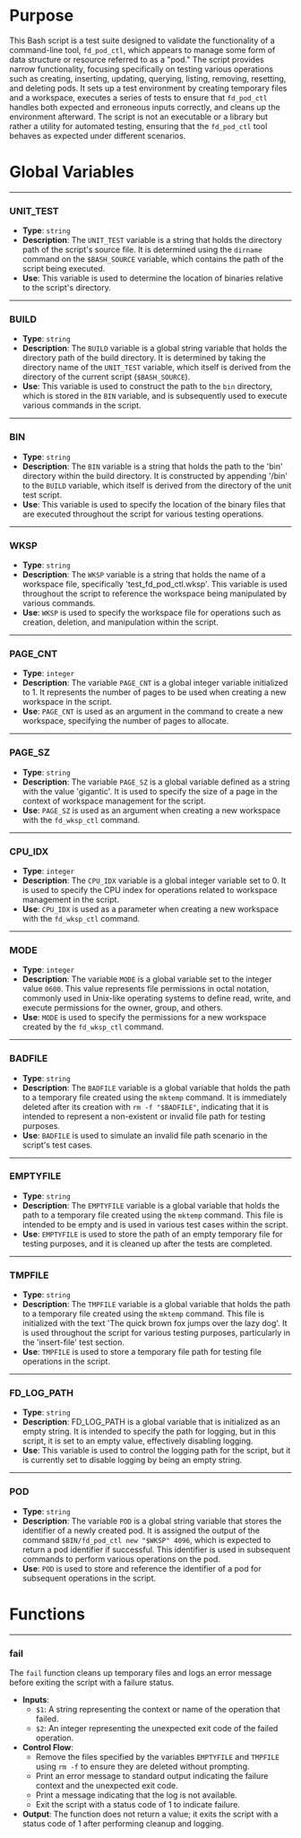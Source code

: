 # Purpose
This Bash script is a test suite designed to validate the functionality of a command-line tool, `fd_pod_ctl`, which appears to manage some form of data structure or resource referred to as a "pod." The script provides narrow functionality, focusing specifically on testing various operations such as creating, inserting, updating, querying, listing, removing, resetting, and deleting pods. It sets up a test environment by creating temporary files and a workspace, executes a series of tests to ensure that `fd_pod_ctl` handles both expected and erroneous inputs correctly, and cleans up the environment afterward. The script is not an executable or a library but rather a utility for automated testing, ensuring that the `fd_pod_ctl` tool behaves as expected under different scenarios.
# Global Variables

---
### UNIT\_TEST
- **Type**: `string`
- **Description**: The `UNIT_TEST` variable is a string that holds the directory path of the script's source file. It is determined using the `dirname` command on the `$BASH_SOURCE` variable, which contains the path of the script being executed.
- **Use**: This variable is used to determine the location of binaries relative to the script's directory.


---
### BUILD
- **Type**: `string`
- **Description**: The `BUILD` variable is a global string variable that holds the directory path of the build directory. It is determined by taking the directory name of the `UNIT_TEST` variable, which itself is derived from the directory of the current script (`$BASH_SOURCE`).
- **Use**: This variable is used to construct the path to the `bin` directory, which is stored in the `BIN` variable, and is subsequently used to execute various commands in the script.


---
### BIN
- **Type**: `string`
- **Description**: The `BIN` variable is a string that holds the path to the 'bin' directory within the build directory. It is constructed by appending '/bin' to the `BUILD` variable, which itself is derived from the directory of the unit test script.
- **Use**: This variable is used to specify the location of the binary files that are executed throughout the script for various testing operations.


---
### WKSP
- **Type**: `string`
- **Description**: The `WKSP` variable is a string that holds the name of a workspace file, specifically 'test_fd_pod_ctl.wksp'. This variable is used throughout the script to reference the workspace being manipulated by various commands.
- **Use**: `WKSP` is used to specify the workspace file for operations such as creation, deletion, and manipulation within the script.


---
### PAGE\_CNT
- **Type**: `integer`
- **Description**: The variable `PAGE_CNT` is a global integer variable initialized to 1. It represents the number of pages to be used when creating a new workspace in the script.
- **Use**: `PAGE_CNT` is used as an argument in the command to create a new workspace, specifying the number of pages to allocate.


---
### PAGE\_SZ
- **Type**: `string`
- **Description**: The variable `PAGE_SZ` is a global variable defined as a string with the value 'gigantic'. It is used to specify the size of a page in the context of workspace management for the script.
- **Use**: `PAGE_SZ` is used as an argument when creating a new workspace with the `fd_wksp_ctl` command.


---
### CPU\_IDX
- **Type**: `integer`
- **Description**: The `CPU_IDX` variable is a global integer variable set to 0. It is used to specify the CPU index for operations related to workspace management in the script.
- **Use**: `CPU_IDX` is used as a parameter when creating a new workspace with the `fd_wksp_ctl` command.


---
### MODE
- **Type**: `integer`
- **Description**: The variable `MODE` is a global variable set to the integer value `0600`. This value represents file permissions in octal notation, commonly used in Unix-like operating systems to define read, write, and execute permissions for the owner, group, and others.
- **Use**: `MODE` is used to specify the permissions for a new workspace created by the `fd_wksp_ctl` command.


---
### BADFILE
- **Type**: `string`
- **Description**: The `BADFILE` variable is a global variable that holds the path to a temporary file created using the `mktemp` command. It is immediately deleted after its creation with `rm -f "$BADFILE"`, indicating that it is intended to represent a non-existent or invalid file path for testing purposes.
- **Use**: `BADFILE` is used to simulate an invalid file path scenario in the script's test cases.


---
### EMPTYFILE
- **Type**: `string`
- **Description**: The `EMPTYFILE` variable is a global variable that holds the path to a temporary file created using the `mktemp` command. This file is intended to be empty and is used in various test cases within the script.
- **Use**: `EMPTYFILE` is used to store the path of an empty temporary file for testing purposes, and it is cleaned up after the tests are completed.


---
### TMPFILE
- **Type**: `string`
- **Description**: The `TMPFILE` variable is a global variable that holds the path to a temporary file created using the `mktemp` command. This file is initialized with the text 'The quick brown fox jumps over the lazy dog'. It is used throughout the script for various testing purposes, particularly in the 'insert-file' test section.
- **Use**: `TMPFILE` is used to store a temporary file path for testing file operations in the script.


---
### FD\_LOG\_PATH
- **Type**: `string`
- **Description**: FD_LOG_PATH is a global variable that is initialized as an empty string. It is intended to specify the path for logging, but in this script, it is set to an empty value, effectively disabling logging.
- **Use**: This variable is used to control the logging path for the script, but it is currently set to disable logging by being an empty string.


---
### POD
- **Type**: `string`
- **Description**: The variable `POD` is a global string variable that stores the identifier of a newly created pod. It is assigned the output of the command `$BIN/fd_pod_ctl new "$WKSP" 4096`, which is expected to return a pod identifier if successful. This identifier is used in subsequent commands to perform various operations on the pod.
- **Use**: `POD` is used to store and reference the identifier of a pod for subsequent operations in the script.


# Functions

---
### fail
The `fail` function cleans up temporary files and logs an error message before exiting the script with a failure status.
- **Inputs**:
    - `$1`: A string representing the context or name of the operation that failed.
    - `$2`: An integer representing the unexpected exit code of the failed operation.
- **Control Flow**:
    - Remove the files specified by the variables `EMPTYFILE` and `TMPFILE` using `rm -f` to ensure they are deleted without prompting.
    - Print an error message to standard output indicating the failure context and the unexpected exit code.
    - Print a message indicating that the log is not available.
    - Exit the script with a status code of 1 to indicate failure.
- **Output**: The function does not return a value; it exits the script with a status code of 1 after performing cleanup and logging.



